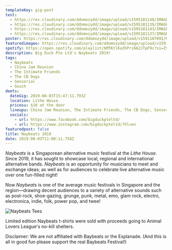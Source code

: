 ```yaml
---
templateKey: gig-post
test:
  - https://res.cloudinary.com/ddomozydd/image/upload/v1595181140/IMAGES%20FOR%20gigs/Naybeats/Naybeats1_kzlgfv.jpg
  - https://res.cloudinary.com/ddomozydd/image/upload/v1595181139/IMAGES%20FOR%20gigs/Naybeats/Naybeats3_zbkzbw.jpg
  - https://res.cloudinary.com/ddomozydd/image/upload/v1595181143/IMAGES%20FOR%20gigs/Naybeats/Naybeats2_yiyaiv.jpg
  - https://res.cloudinary.com/ddomozydd/image/upload/v1595181137/IMAGES%20FOR%20gigs/Naybeats/Naybeats4_srboqo.jpg
poster: https://res.cloudinary.com/ddomozydd/image/upload/v1591107091/Naybeats/naybeat_hmhdyg.jpg
featuredimageo: https://res.cloudinary.com/ddomozydd/image/upload/v1591107091/Naybeats/naybeat_hmhdyg.jpg
spotify: https://open.spotify.com/playlist/6MTKtlKa3hPri662JTpF9c?si=ZVj-fFNbTyKsPzc7z3pNWA
description: Big Duck Pte Ltd's Naybeats 2019!
tags:
  - Naybeats
  - China Jam Reunion
  - The Intimate Friends
  - The CB Dogs
  - Sensorial
  - Gouch
deets:
  dateGig: 2019-08-03T15:47:11.793Z
  location: Lithe House
  pricesu: $10 at the door
  lineupu: China Jam Reunion, The Intimate Friends, The CB Dogs, Sensorial, Gouch
  socials:
    - url: https://www.facebook.com/bigduckpteltd/
    - url: https://www.instagram.com/bigduckpteltd/?hl=en
featuredpost: false
title: Naybeats 2019
date: 2019-08-03T11:00:11.758Z
---
```

*Naybeats* is a Singaporean alternative music festival at the *Lithe House*. Since 2019, it has sought to showcase local, regional and international alternative bands. *Naybeats* is an opportunity for musicians to meet and exchange ideas; as well as for audiences to celebrate live alternative music over one fun-filled night!

Now *Naybeats* is one of the average music festivals in Singapore and the region—drawing decent audiences to a variety of alternative sounds such as post-rock, shoe-gazing, grunge, punk, metal, emo, glam rock, electro, electronica, indie, folk, power pop, and twee!

![](https://res.cloudinary.com/ddomozydd/image/upload/v1591106471/Naybeats/Nayshirt_fosofz.jpg "Naybeats Tees")

Limited edition Naybeats t-shirts were sold with proceeds going to Animal Lovers League's no-kill shelters.

Disclaimer: We are not affiliated with Baybeats or the Esplanade. (And this is all in good fun please support the real Baybeats Festival!)